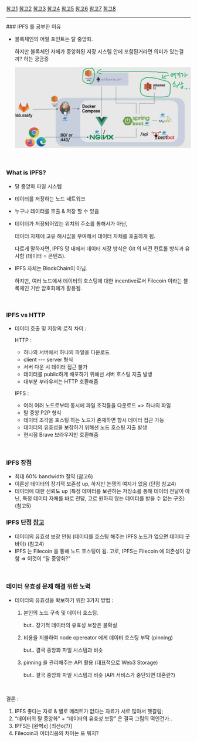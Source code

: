 [참고1](https://discuss.ipfs.io/t/problem-with-ipfs/6997)   [참고2](https://www.youtube.com/watch?v=Obnxs_GC9Bk)   [참고3](https://podclips.com/c/WFWnZu)   [참고4](https://finance.yahoo.com/news/ipfs-filecoin-long-term-risks-144519436.html?guccounter=1&guce_referrer=aHR0cHM6Ly93d3cuZ29vZ2xlLmNvbS8&guce_referrer_sig=AQAAAMnCZl5UMwVttGV-QAfbhX-g34TOffpHZX1Qxska23phdwFhOWzbrV_hB_sV-XE_GFd1F7J8wSVc39HlsLmXnUPNUVMiXBLhC1HD5nzqLCc26WJymhfmaraShXd9hJ8PrwGo7zvE2MhYpfJCvHfi5qF71mefOIB1jfGDU1ica79X)   [참고5](https://www.youtube.com/watch?v=0iE_vKzTudM)   [참고6](https://www.youtube.com/watch?v=k1EQC7tdh70)   [참고7](https://happycryptoschool.org/003-ipfs/)   [참고8](https://www.geeksforgeeks.org/difference-between-http-and-ipfs/)

<hr>
### IPFS 를 공부한 이유

- 블록체인의 어필 포인트는 탈 중앙화.

  하지만 블록체인 자체가 중앙화된 저장 시스템 안에 포함된거라면 의미가 있는걸까? 하는 궁금증

  <img src="IPFS vs HTTP.assets/image-20220227000751656.png" alt="image-20220227000751656" style="zoom:80%;" />

<br>

### What is IPFS?

- 탈 중앙화 파일 시스템

- 데이터를 저장하는 노드 네트워크

- 누구나 데이터를 호출 & 저장 할 수 있음

- 데이터가 저장되어있는 위치의 주소를 통해서가 아닌,

  데이터 자체에 고유 해시값을 부여해서 데이터 자체를 호출하게 됨.

  다르게 말하자면, IPFS 망 내에서 데이터 저장 방식은 Git 의 버전 컨트롤 방식과 유사함 (데이터 = 콘텐츠).

- IPFS 자체는 BlockChain이 아님.

  하지만, 여러 노드에서 데이터의 호스팅에 대한 incentive로서 Filecoin 이라는 블록체인 기반 암호화폐가 활용됨.

<br>

### IPFS vs HTTP

- 데이터 호출 및 저장의 로직 차이 :

  HTTP : 

  - 하나의 서버에서 하나의 파일을 다운로드
  - client --- server 형식
  - 서버 다운 시 데이터 접근 불가
  - 데이터를 public하게 배포하기 위해선 서버 호스팅 지출 발생
  - 대부분 부라우저는 HTTP 호환해줌
  
  IPFS :
  
  - 여러 여러 노드로부터 동시에 파일 조각들을 다운로드 => 하나의 파일
  - 탈 중앙 P2P 형식
  - 데이터 조각을 호스팅 하는 노드가 존재하면 항시 데이터 접근 가능
  - 데이터의 유효성을 보장하기 위해선 노드 호스팅 지출 발생
  - 현시점 Brave 브라우저만 호환해줌

<br>

### IPFS 장점

- 최대 60% bandwidth 절약 (참고6)
- 이론상 데이터의 장기적 보존성 up, 하지만 논쟁의 여지가 있음 (단점 참고4)
- 데이터에 대한 신뢰도 up (특정 데이터를 보관하는 저장소를 통해 데이터 전달이 아닌, 특정 데이터 자체를 바로 전달, 고로 원하지 않는 데이터를 받을 수 없는 구조) (참고5)

### IPFS 단점   [참고](https://finance.yahoo.com/news/ipfs-filecoin-long-term-risks-144519436.html?guccounter=1&guce_referrer=aHR0cHM6Ly93d3cuZ29vZ2xlLmNvbS8&guce_referrer_sig=AQAAAMnCZl5UMwVttGV-QAfbhX-g34TOffpHZX1Qxska23phdwFhOWzbrV_hB_sV-XE_GFd1F7J8wSVc39HlsLmXnUPNUVMiXBLhC1HD5nzqLCc26WJymhfmaraShXd9hJ8PrwGo7zvE2MhYpfJCvHfi5qF71mefOIB1jfGDU1ica79X)

- 데이터의 유효성 보장 안됨 (데이터를 호스팅 해주는 IPFS 노드가 없으면 데이터 굿바이) (참고4)
- IPFS 는 Filecoin 을 통해 노드 호스팅이 됨. 고로, IPFS는 Filecoin 에 의존성이 강함 ⇒ 이것이 “탈 중앙화?”

<br>

### 데이터 유효성 문제 해결 위한 노력

- 데이터의 유효성을 확보하기 위한 3가지 방법 :

  1. 본인의 노드 구축 및 데이터 호스팅.

     but.. 장기적 데이터의 유효성 보장은 불확실

  2. 비용을 지불하여 node opereator 에게 데이터 호스팅 부탁 (pinning)

     but.. 결국 중앙화 파일 시스템과 비슷

  3. pinning 을 관리해주는 API 활용 (대표적으로 Web3 Storage)

     but.. 결국 중앙화 파일 시스템과 비슷 (API 서비스가 중단되면 대혼란?)

<br>

결론 : 

1. IPFS 좋다는 자료 & 별로 메리트가 없다는 자료가 서로 많아서 헷갈림;
2. “데이터의 탈 중앙화” + “데이터의 유효성 보장” 은 결국 그림의 떡인건가..
3. IPFS는 [완벽x]   [최선o(?)]
4. Filecoin과 이더리움의 차이는 또 뭐지?